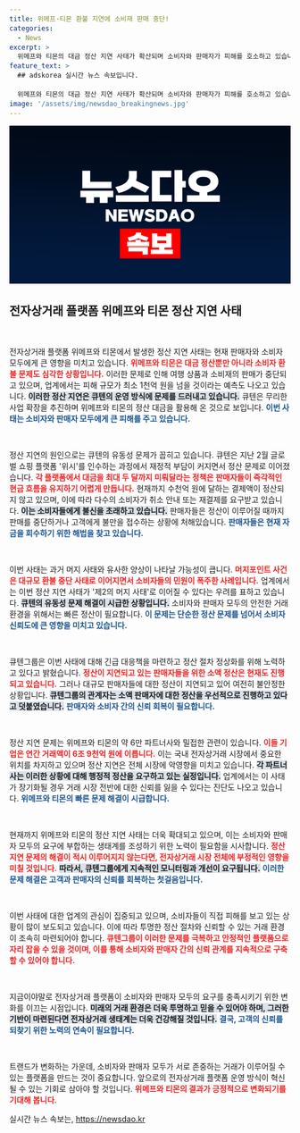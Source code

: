 ```yaml
---
title: 위메프·티몬 환불 지연에 소비재 판매 중단!
categories:
  - News
excerpt: >
  위메프와 티몬의 대금 정산 지연 사태가 확산되며 소비자와 판매자가 피해를 호소하고 있습니다. 정산 및 환불이 중단되면서 피해액은 최소 1천억 원에 이를 것으로 보이며, 이커머스 업계에 긴장감이 감돌고 있습니다.
feature_text: >
  ## adskorea 실시간 뉴스 속보입니다.

  위메프와 티몬의 대금 정산 지연 사태가 확산되며 소비자와 판매자가 피해를 호소하고 있습니다. 정산 및 환불이 중단되면서 피해액은 최소 1천억 원에 이를 것으로 보이며, 이커머스 업계에 긴장감이 감돌고 있습니다.
image: '/assets/img/newsdao_breakingnews.jpg'
---
```


<p><img src="/assets/img/newsdao_breakingnews.jpg" alt="adskorea 속보" /></p>

<h2 data-ke-size="size26">전자상거래 플랫폼 위메프와 티몬 정산 지연 사태</h2>

<p data-ke-size="size16">&nbsp;</p>

<p>전자상거래 플랫폼 위메프와 티몬에서 발생한 정산 지연 사태는 현재 판매자와 소비자 모두에게 큰 영향을 미치고 있습니다. <b><span style="color: #ee2323;">위메프와 티몬은 대금 정산뿐만 아니라 소비자 환불 문제도 심각한 상황입니다.</span></b> 이러한 문제로 인해 여행 상품과 소비재의 판매가 중단되고 있으며, 업계에서는 피해 규모가 최소 1천억 원을 넘을 것이라는 예측도 나오고 있습니다. <b><span style="background-color: #21538527;">이러한 정산 지연은 큐텐의 운영 방식에 문제를 드러내고 있습니다.</span></b> 큐텐은 무리한 사업 확장을 추진하며 위메프와 티몬의 정산 대금을 활용해 온 것으로 보입니다. <b><span style="color: #1a5490;">이번 사태는 소비자와 판매자 모두에게 큰 피해를 주고 있습니다.</span></b></p>

<p data-ke-size="size16">&nbsp;</p>

<p>정산 지연의 원인으로는 큐텐의 유동성 문제가 꼽히고 있습니다. 큐텐은 지난 2월 글로벌 쇼핑 플랫폼 '위시'를 인수하는 과정에서 재정적 부담이 커지면서 정산 문제로 이어졌습니다. <b><span style="color: #ee2323;">각 플랫폼에서 대금을 최대 두 달까지 미뤄달라는 정책은 판매자들이 즉각적인 현금 흐름을 유지하기 어렵게 만듭니다.</span></b> 현재까지 수천억 원에 달하는 결제액이 정산되지 않고 있으며, 이에 따라 다수의 소비자가 취소 안내 또는 재결제를 요구받고 있습니다. <b><span style="background-color: #21538527;">이는 소비자들에게 불신을 초래하고 있습니다.</span></b> 판매자들은 정산이 이루어질 때까지 판매를 중단하거나 고객에게 불만을 접수하는 상황에 처해있습니다. <b><span style="color: #1a5490;">판매자들은 현재 자금을 회수하기 위한 해법을 찾고 있습니다.</span></b></p>

<p data-ke-size="size16">&nbsp;</p>

<p>이번 사태는 과거 머지 사태와 유사한 양상이 나타날 가능성이 큽니다. <b><span style="color: #ee2323;">머지포인트 사건은 대규모 환불 중단 사태로 이어지면서 소비자들의 민원이 폭주한 사례입니다.</span></b> 업계에서는 이번 정산 지연 사태가 '제2의 머지 사태'로 이어질 수 있다는 우려를 표하고 있습니다. <b><span style="background-color: #21538527;">큐텐의 유동성 문제 해결이 시급한 상황입니다.</span></b> 소비자와 판매자 모두의 안전한 거래 환경을 위해서는 빠른 정산이 필요합니다. <b><span style="color: #1a5490;">이 문제는 단순한 정산 문제를 넘어서 소비자 신뢰도에 큰 영향을 미치고 있습니다.</span></b></p>

<p data-ke-size="size16">&nbsp;</p>

<p>큐텐그룹은 이번 사태에 대해 긴급 대응책을 마련하고 정산 절차 정상화를 위해 노력하고 있다고 밝혔습니다. <b><span style="color: #ee2323;">정산이 지연되고 있는 판매자들을 위한 소액 정산은 현재도 진행되고 있습니다.</span></b> 그러나 대규모 판매자들에 대한 정산이 지연되고 있어 여전히 불안정한 상황입니다. <b><span style="background-color: #21538527;">큐텐그룹의 관계자는 소액 판매자에 대한 정산을 우선적으로 진행하고 있다고 덧붙였습니다.</span></b> <b><span style="color: #1a5490;">판매자와 소비자 간의 신뢰 회복이 필요합니다.</span></b></p>

<p data-ke-size="size16">&nbsp;</p>

<p>정산 지연 문제는 위메프와 티몬의 약 6만 파트너사와 밀접한 관련이 있습니다. <b><span style="color: #ee2323;">이들 기업은 연간 거래액이 6조 9천억 원에 이릅니다.</span></b> 이는 국내 전자상거래 시장에서 중요한 위치를 차지하고 있으며 정산 지연은 전체 시장에 악영향을 미치고 있습니다. <b><span style="background-color: #21538527;">각 파트너사는 이러한 상황에 대해 행정적 정산을 요구하고 있는 실정입니다.</span></b> 업계에서는 이 사태가 장기화될 경우 거래 시장 전반에 대한 신뢰를 잃을 수 있다는 진단도 나오고 있습니다. <b><span style="color: #1a5490;">위메프와 티몬의 빠른 문제 해결이 시급합니다.</span></b></p>

<p data-ke-size="size16">&nbsp;</p>

<p>현재까지 위메프와 티몬의 정산 지연 사태는 더욱 확대되고 있으며, 이는 소비자와 판매자 모두의 요구에 부합하는 생태계를 조성하기 위한 노력이 필요함을 시사합니다. <b><span style="color: #ee2323;">정산 지연 문제의 해결이 적시 이루어지지 않는다면, 전자상거래 시장 전체에 부정적인 영향을 미칠 것입니다.</span></b> <b><span style="background-color: #21538527;">따라서, 큐텐그룹에게 지속적인 모니터링과 개선이 요구됩니다.</span></b> <b><span style="color: #1a5490;">이러한 문제 해결은 고객과 판매자의 신뢰를 회복하는 첫걸음입니다.</span></b></p>

<p data-ke-size="size16">&nbsp;</p>

<p>이번 사태에 대한 업계의 관심이 집중되고 있으며, 소비자들이 직접 피해를 보고 있는 상황이 많이 보도되고 있습니다. 이에 따라 투명한 정산 절차와 신뢰할 수 있는 거래 환경이 조속히 마련되어야 합니다. <b><span style="color: #ee2323;">큐텐그룹이 이러한 문제를 극복하고 안정적인 플랫폼으로 자리 잡을 수 있을 것이며, 이를 통해 소비자와 판매자 간의 신뢰 관계를 지속적으로 구축할 수 있어야 합니다.</span></b> </p>

<p data-ke-size="size16">&nbsp;</p>

<p>지금이야말로 전자상거래 플랫폼이 소비자와 판매자 모두의 요구를 충족시키기 위한 변화를 이끄는 시점입니다. <b><span style="background-color: #21538527;">미래의 거래 환경은 더욱 투명하고 믿을 수 있어야 하며, 그러한 기반이 마련된다면 전자상거래 생태계는 더욱 건강해질 것입니다.</span></b> <b><span style="color: #1a5490;">결국, 고객의 신뢰를 되찾기 위한 노력의 연속이 필요합니다.</span></b></p>

<p data-ke-size="size16">&nbsp;</p>

<p>트랜드가 변화하는 가운데, 소비자와 판매자 모두가 서로 존중하는 거래가 이루어질 수 있는 플랫폼을 만드는 것이 중요합니다. 앞으로의 전자상거래 플랫폼 운영 방식이 혁신될 수 있는 기회로 삼아야 할 것입니다. <b><span style="color: #ee2323;">위메프와 티몬의 결과가 긍정적으로 변화되기를 기대해 봅니다.</span></b></p>
실시간 뉴스 속보는, <a href="https://newsdao.kr" rel="dofollow">https://newsdao.kr</a>


